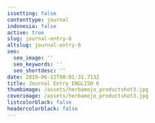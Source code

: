 ```yaml
---
issetting: false
contenttype: journal
indonesia: false
active: true
slug: journal-entry-6
altslug: journal-entry-6
seo:
  seo_image: ''
  seo_keywords: ''
  seo_shortdesc: ''
date: 2019-06-22T08:01:31.713Z
title: Journal Entry ENGLISH 6
thumbimage: /assets/herbamojo_productshot3.jpg
coverimage: /assets/herbamojo_productshot3.jpg
listcolorblack: false
headercolorblack: false
---
```



